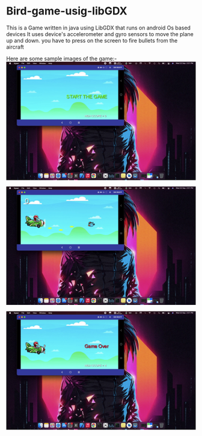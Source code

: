 # Bird-game-usig-libGDX
This is a Game written in java using LibGDX that runs on android Os based devices
It uses device's accelerometer and gyro sensors to move the plane up and down. you have to press on the screen to fire bullets from the aircraft

Here are some sample images of the game:-
![](android/res/drawable/one.png)

![](android/res/drawable/two.png)

![](android/res/drawable/three.png)
